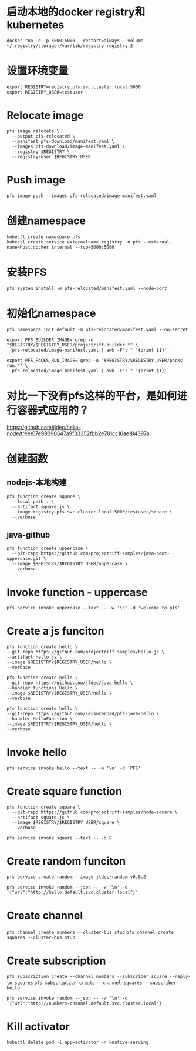 # 启动本地的docker registry和kubernetes
```docker run -d -p 5000:5000 --restart=always --volume ~/.registry/storage:/var/lib/registry registry:2```

# 设置环境变量
```
export REGISTRY=registry.pfs.svc.cluster.local:5000
export REGISTRY_USER=testuser
```

# Relocate image
```
pfs image relocate \
  --output pfs-relocated \
  --manifest pfs-download/manifest.yaml \
  --images pfs-download/image-manifest.yaml \
  --registry $REGISTRY \
  --registry-user $REGISTRY_USER
  ```

# Push image
```pfs image push --images pfs-relocated/image-manifest.yaml```

# 创建namespace
```
kubectl create namespace pfs
kubectl create service externalname registry -n pfs --external-name=host.docker.internal --tcp=5000:5000
```

# 安装PFS
```pfs system install -m pfs-relocated/manifest.yaml --node-port```

# 初始化namespace
```pfs namespace init default -m pfs-relocated/manifest.yaml --no-secret```

```
export PFS_BUILDER_IMAGE=`grep -o "$REGISTRY/$REGISTRY_USER/projectriff-builder.*" \
  pfs-relocated/image-manifest.yaml | awk -F": " '{print $1}'`

export PFS_PACKS_RUN_IMAGE=`grep -o "$REGISTRY/$REGISTRY_USER/packs-run.*" \
  pfs-relocated/image-manifest.yaml | awk -F": " '{print $1}'`
```

# 对比一下没有pfs这样的平台，是如何进行容器式应用的？
https://github.com/jldec/hello-node/tree/07e99390647a9f33352fbb2e781cc16ae184397a

# 创建函数
## nodejs-本地构建
```
pfs function create square \
  --local-path . \
  --artifact square.js \
  --image registry.pfs.svc.cluster.local:5000/testuser/square \
  --verbose
```

## java-github
```
pfs function create uppercase \
  --git-repo https://github.com/projectriff-samples/java-boot-uppercase.git \
  --image $REGISTRY/$REGISTRY_USER/uppercase \
  --verbose
```

# Invoke function - uppercase
```pfs service invoke uppercase --text -- -w '\n' -d 'welcome to pfs'```

# Create a js funciton
```
pfs function create hello \
--git-repo https://github.com/projectriff-samples/hello.js \
--artifact hello.js \
--image $REGISTRY/$REGISTRY_USER/hello \
--verbose

pfs function create hello \
--git-repo https://github.com/jldec/java-hello \
--handler functions.Hello \
--image $REGISTRY/$REGISTRY_USER/hello \
--verbose

pfs function create hello \
--git-repo https://github.com/Leisureroad/pfs-java-hello \
--handler HelloFunction \
--image $REGISTRY/$REGISTRY_USER/hello \
--verbose
```
# Invoke hello
```pfs service invoke hello --text -- -w '\n' -d 'PFS'```

# Create square function
```
pfs function create square \
  --git-repo https://github.com/projectriff-samples/node-square \
  --artifact square.js \
  --image $REGISTRY/$REGISTRY_USER/square \
  --verbose

pfs service invoke square --text -- -d 8
```
# Create random funciton
```
pfs service create random --image jldec/random:v0.0.2

pfs service invoke random --json -- -w '\n' -d '{"url":"http://hello.default.svc.cluster.local"}'
```
# Create channel
```pfs channel create numbers --cluster-bus stub```
```pfs channel create squares --cluster-bus stub```

# Create subscription
```pfs subscription create --channel numbers --subscriber square --reply-to squares```
```pfs subscription create --channel squares --subscriber hello```

```pfs service invoke random --json -- -w '\n' -d '{"url":"http://numbers-channel.default.svc.cluster.local"}'```

# Kill activator
```kubectl delete pod -l app=activator -n knative-serving```




